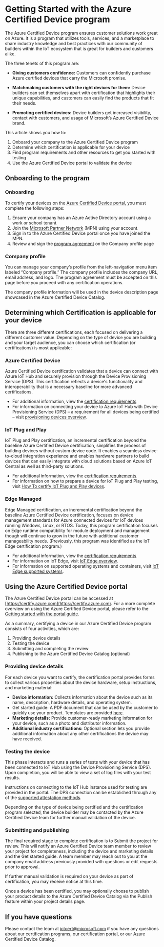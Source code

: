 # Getting Started with the Azure Certified Device program #

The Azure Certified Device program ensures customer solutions work great on Azure. It is a program that utilizes tools, services, and a marketplace to share industry knowledge and best practices with our community of builders within the IoT ecosystem that is great for builders and customers alike.

The three tenets of this program are:

- **Giving customers confidence:** Customers can confidently purchase Azure certified devices that carry the Microsoft promise.

- **Matchmaking customers with the right devices for them:** Device builders can set themselves apart with certification that highlights their unique capabilities, and customers can easily find the products that fit their needs.

- **Promoting certified devices:** Device builders get increased visibility, contact with customers, and usage of Microsoft’s Azure Certified Device brand.
 
This article shows you how to:

1. Onboard your company to the Azure Certified Device program
2. Determine which certification is applicable for your device
3. Find program requirements and other resources to get you started with testing
4. Use the Azure Certified Device portal to validate the device

## Onboarding to the program ##
### Onboarding ###

To certify your devices on the [Azure Certified Device portal](https://aka.ms/acdp), you must complete the following steps:

1. Ensure your company has an Azure Active Directory account using a work or school tenant.
2. Join the [Microsoft Partner Network](https://partner.microsoft.com/) (MPN) using your account.
3. Sign in to the Azure Certified Device portal once you have joined the MPN.
4. Review and sign the [program agreement](https://aka.ms/acdagreement) on the Company profile page

### Company profile ###
You can manage your company’s profile from the left-navigation menu item labeled “Company profile.” The company profile includes the company URL, email address, and logo. The program agreement must be accepted on this page before you proceed with any certification operations.

The company profile information will be used in the device description page showcased in the Azure Certified Device Catalog.

## Determining which Certification is applicable for your device ##
There are three different certifications, each focused on delivering a different customer value. Depending on the type of device you are building and your target audience, you can choose which certification (or certifications) is most applicable:

### Azure Certified Device  ###
Azure Certified Device certification validates that a device can connect with Azure IoT Hub and securely provision through the Device Provisioning Service (DPS). This certification reflects a device's functionality and interoperability that is a necessary baseline for more advanced certifications.

- For additional information, view the [certification requirements](https://aka.ms/acdrequirements).
- For information on connecting your device to Azure IoT Hub with Device Provisioning Service (DPS) – a requirement for all devices being certified – visit [provisioning devices overview](https://docs.microsoft.com/en-us/azure/iot-dps/about-iot-dps).

### IoT Plug and Play ###
IoT Plug and Play certification, an incremental certification beyond the baseline Azure Certified Device certification, simplifies the process of building devices without custom device code. It enables a seamless device-to-cloud integration experience and enables hardware partners to build devices that can easily integrate with cloud solutions based on Azure IoT Central as well as third-party solutions.

- For additional information, view the [certification requirements](https://aka.ms/acdiotpnprequirements).
- For information on how to prepare a device for IoT Plug and Play testing, visit [How To certify IoT Plug and Play devices](https://docs.microsoft.com/en-us/azure/iot-pnp/howto-certify-device).

### Edge Managed ###
Edge Managed certification, an incremental certification beyond the baseline Azure Certified Device certification, focuses on device management standards for Azure connected devices for IoT devices running Windows, Linux, or RTOS. Today, this program certification focuses on Edge runtime compatibility for module deployment and management though will continue to grow in the future with additional customer manageability needs. (Previously, this program was identified as the IoT Edge certification program.)

- For additional information, view the [certification requirements](https://aka.ms/acdedgemanagedrequirements).
- For information on IoT Edge, visit [IoT Edge overview](https://docs.microsoft.com/en-us/azure/iot-edge/about-iot-edge).
- For information on supported operating systems and containers, visit [IoT Edge supported systems](https://docs.microsoft.com/en-us/azure/iot-edge/support). 

## Using the Azure Certified Device portal ##
The Azure Certified Device portal can be accessed at [https://certify.azure.com](https://certify.azure.com). For a more complete overview on using the Azure Certified Device portal, please refer to the [Getting started with the portal guide](https://aka.ms/acdhelp).

As a summary, certifying a device in our Azure Certified Device program consists of four activities, which are:

1. Providing device details
2. Testing the device
3. Submitting and completing the review
4. Publishing to the Azure Certified Device Catalog (optional)

### Providing device details ###

For each device you want to certify, the certification portal provides forms to collect various properties about the device hardware, setup instructions, and marketing material:

- **Device information:** Collects information about the device such as its name, description, hardware details, and operating system.
- Get started guide: A PDF document that can be used by the customer to quickly use your product. Templates are provided [here](https://aka.ms/GSTemplate).
- **Marketing details:** Provide customer-ready marketing information for your device, such as a photo and distributor information.
- **Additional industry certifications:** Optional section lets you provide additional information about any other certifications the device may have received.

### Testing the device ###
This phase interacts and runs a series of tests with your device that has been connected to IoT Hub using the Device Provisioning Service (DPS). Upon completion, you will be able to view a set of log files with your test results.

Instructions on connecting to the IoT Hub instance used for testing are provided in the portal. The DPS connection can be established through any of the [supported attestation methods](https://aka.ms/acdAttestation).

Depending on the type of device being certified and the certification program selected, the device builder may be contacted by the Azure Certified Device team for further manual validation of the device.

### Submitting and publishing ###

The final required stage to complete certification is to Submit the project for review. This will notify an Azure Certified Device team member to review your project for completeness, including the device and marketing details and the Get started guide. A team member may reach out to you at the company email address previously provided with questions or edit requests prior to approval.

If further manual validation is required on your device as part of certification, you may receive notice at this time.

Once a device has been certified, you may optionally choose to publish your product details to the Azure Certified Device Catalog via the Publish feature within your project details page.

## If you have questions ##

Please contact the team at [iotcert@microsoft.com](mailto:iotcert@microsoft.com?subject=Azure%20Certified%20Device%20question) if you have any questions about our certification programs, our certification portal, or our Azure Certified Device Catalog.

